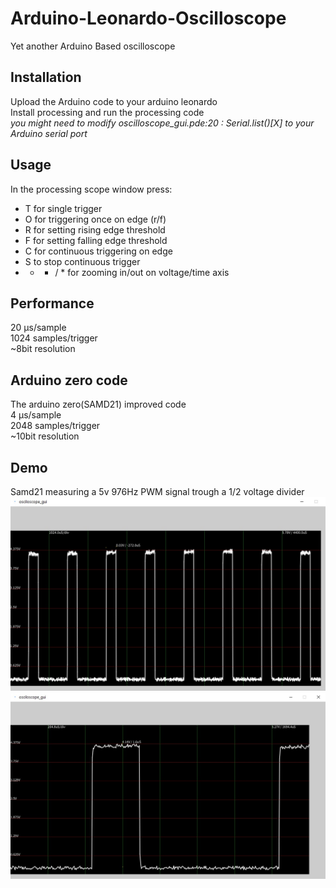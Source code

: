 # Arduino-Leonardo-Oscilloscope
Yet another Arduino Based oscilloscope

## Installation
Upload the Arduino code to your arduino leonardo  
Install processing and run the processing code  
*you might need to modify oscilloscope_gui.pde:20 : Serial.list()[X] to your Arduino serial port*

## Usage
In the processing scope window press:
* T for single trigger
* O for triggering once on edge (r/f)
* R for setting rising edge threshold
* F for setting falling edge threshold
* C for continuous triggering on edge
* S to stop continuous trigger
* + - / * for zooming in/out on voltage/time axis

## Performance
20 μs/sample  
1024 samples/trigger  
~8bit resolution  

## Arduino zero code
The arduino zero(SAMD21) improved code  
4 μs/sample  
2048 samples/trigger  
~10bit resolution  

## Demo
Samd21 measuring a 5v 976Hz PWM signal trough a 1/2 voltage divider  
![sample Full buffer](docs/scope.jpg)
![sample Zoomed](docs/scopeZ.jpg)

